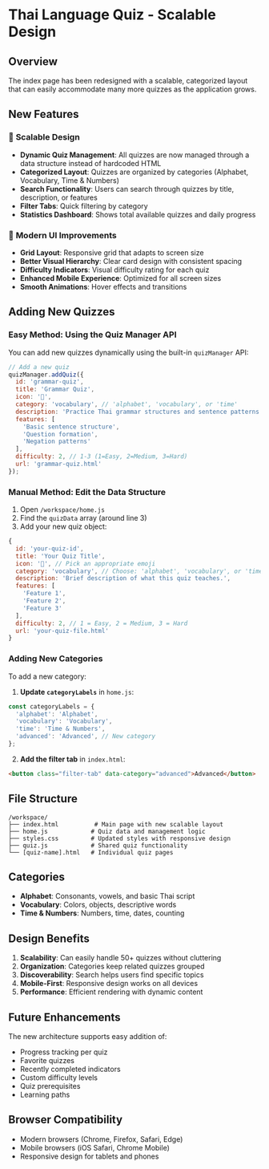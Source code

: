 # Thai Language Quiz - Scalable Design

## Overview
The index page has been redesigned with a scalable, categorized layout that can easily accommodate many more quizzes as the application grows.

## New Features

### 🎯 **Scalable Design**
- **Dynamic Quiz Management**: All quizzes are now managed through a data structure instead of hardcoded HTML
- **Categorized Layout**: Quizzes are organized by categories (Alphabet, Vocabulary, Time & Numbers)
- **Search Functionality**: Users can search through quizzes by title, description, or features
- **Filter Tabs**: Quick filtering by category
- **Statistics Dashboard**: Shows total available quizzes and daily progress

### 🎨 **Modern UI Improvements**
- **Grid Layout**: Responsive grid that adapts to screen size
- **Better Visual Hierarchy**: Clear card design with consistent spacing
- **Difficulty Indicators**: Visual difficulty rating for each quiz
- **Enhanced Mobile Experience**: Optimized for all screen sizes
- **Smooth Animations**: Hover effects and transitions

## Adding New Quizzes

### Easy Method: Using the Quiz Manager API

You can add new quizzes dynamically using the built-in `quizManager` API:

```javascript
// Add a new quiz
quizManager.addQuiz({
  id: 'grammar-quiz',
  title: 'Grammar Quiz',
  icon: '📝',
  category: 'vocabulary', // 'alphabet', 'vocabulary', or 'time'
  description: 'Practice Thai grammar structures and sentence patterns.',
  features: [
    'Basic sentence structure',
    'Question formation',
    'Negation patterns'
  ],
  difficulty: 2, // 1-3 (1=Easy, 2=Medium, 3=Hard)
  url: 'grammar-quiz.html'
});
```

### Manual Method: Edit the Data Structure

1. Open `/workspace/home.js`
2. Find the `quizData` array (around line 3)
3. Add your new quiz object:

```javascript
{
  id: 'your-quiz-id',
  title: 'Your Quiz Title',
  icon: '🎯', // Pick an appropriate emoji
  category: 'vocabulary', // Choose: 'alphabet', 'vocabulary', or 'time'
  description: 'Brief description of what this quiz teaches.',
  features: [
    'Feature 1',
    'Feature 2',
    'Feature 3'
  ],
  difficulty: 2, // 1 = Easy, 2 = Medium, 3 = Hard
  url: 'your-quiz-file.html'
}
```

### Adding New Categories

To add a new category:

1. **Update `categoryLabels`** in `home.js`:
```javascript
const categoryLabels = {
  'alphabet': 'Alphabet',
  'vocabulary': 'Vocabulary',
  'time': 'Time & Numbers',
  'advanced': 'Advanced', // New category
};
```

2. **Add the filter tab** in `index.html`:
```html
<button class="filter-tab" data-category="advanced">Advanced</button>
```

## File Structure

```
/workspace/
├── index.html          # Main page with new scalable layout
├── home.js            # Quiz data and management logic
├── styles.css         # Updated styles with responsive design
├── quiz.js            # Shared quiz functionality
└── [quiz-name].html   # Individual quiz pages
```

## Categories

- **Alphabet**: Consonants, vowels, and basic Thai script
- **Vocabulary**: Colors, objects, descriptive words
- **Time & Numbers**: Numbers, time, dates, counting

## Design Benefits

1. **Scalability**: Can easily handle 50+ quizzes without cluttering
2. **Organization**: Categories keep related quizzes grouped
3. **Discoverability**: Search helps users find specific topics
4. **Mobile-First**: Responsive design works on all devices
5. **Performance**: Efficient rendering with dynamic content

## Future Enhancements

The new architecture supports easy addition of:
- Progress tracking per quiz
- Favorite quizzes
- Recently completed indicators
- Custom difficulty levels
- Quiz prerequisites
- Learning paths

## Browser Compatibility

- Modern browsers (Chrome, Firefox, Safari, Edge)
- Mobile browsers (iOS Safari, Chrome Mobile)
- Responsive design for tablets and phones